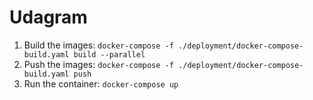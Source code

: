 # Udagram

1. Build the images: `docker-compose -f ./deployment/docker-compose-build.yaml build --parallel`
2. Push the images: `docker-compose -f ./deployment/docker-compose-build.yaml push`
3. Run the container: `docker-compose up`
